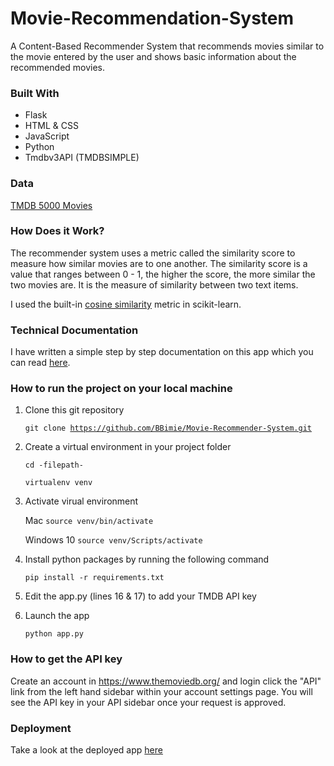# Movie-Recommendation-System

A Content-Based Recommender System that recommends movies similar to the movie entered by the user and shows basic information about the recommended movies.


### Built With

- Flask
- HTML & CSS
- JavaScript
- Python
- Tmdbv3API (TMDBSIMPLE)

### Data
[TMDB 5000 Movies](https://www.kaggle.com/tmdb/tmdb-movie-metadata?select=tmdb_5000_movies.csv)


### How Does it Work?

The recommender system uses a metric called the similarity score to measure how similar movies are to one another.
The similarity score is a value that ranges between 0 - 1, the higher the score, the more similar the two movies are. It is the measure of similarity between two text items.

I used the built-in [cosine similarity](https://scikit-learn.org/stable/modules/generated/sklearn.metrics.pairwise.cosine_similarity.html) metric in scikit-learn.


### Technical Documentation

I have written a simple step by step documentation on this app which you can read [here](https://bimie.medium.com/movie-recommender-system-931360f8e2a0?source=friends_link&sk=5e5c9dec30cef7e8982376a0aa120b30).

### How to run the project on your local machine

1. Clone this git repository

    <code>git clone https://github.com/BBimie/Movie-Recommender-System.git</code>
    
2. Create a virtual environment in your project folder 

    <code>cd -filepath-</code>

    <code>virtualenv venv</code>
    
3. Activate virual environment

    Mac
    <code>source venv/bin/activate</code>

    Windows 10
    <code>source venv/Scripts/activate</code>
    
4. Install python packages by running the following command

    <code>pip install -r requirements.txt</code>
   
5. Edit the app.py (lines 16 & 17) to add your TMDB API key

6. Launch the app

    <code>python app.py</code>

### How to get the API key
Create an account in https://www.themoviedb.org/ and login click the "API" link from the left hand sidebar within your account settings page. You will see the API key in your API sidebar once your request is approved.


### Deployment

Take a look at the deployed app [here](https://mysterious-river-47014.herokuapp.com/)
